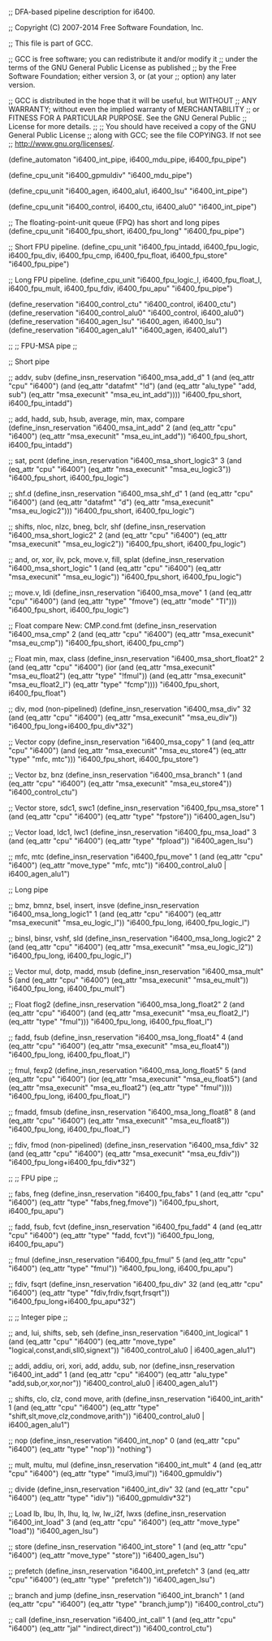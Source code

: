 ;; DFA-based pipeline description for i6400.

;; Copyright (C) 2007-2014 Free Software Foundation, Inc.

;; This file is part of GCC.

;; GCC is free software; you can redistribute it and/or modify it
;; under the terms of the GNU General Public License as published
;; by the Free Software Foundation; either version 3, or (at your
;; option) any later version.

;; GCC is distributed in the hope that it will be useful, but WITHOUT
;; ANY WARRANTY; without even the implied warranty of MERCHANTABILITY
;; or FITNESS FOR A PARTICULAR PURPOSE.  See the GNU General Public
;; License for more details.
;;
;; You should have received a copy of the GNU General Public License
;; along with GCC; see the file COPYING3.  If not see
;; <http://www.gnu.org/licenses/>.

(define_automaton "i6400_int_pipe, i6400_mdu_pipe, i6400_fpu_pipe")

(define_cpu_unit "i6400_gpmuldiv" "i6400_mdu_pipe")

(define_cpu_unit "i6400_agen, i6400_alu1, i6400_lsu" "i6400_int_pipe")

(define_cpu_unit "i6400_control, i6400_ctu, i6400_alu0" "i6400_int_pipe")

;; The floating-point-unit queue (FPQ) has short and long pipes
(define_cpu_unit "i6400_fpu_short, i6400_fpu_long" "i6400_fpu_pipe")

;; Short FPU pipeline.
(define_cpu_unit "i6400_fpu_intadd, i6400_fpu_logic, i6400_fpu_div,
    i6400_fpu_cmp, i6400_fpu_float, i6400_fpu_store" "i6400_fpu_pipe")

;; Long FPU pipeline.
(define_cpu_unit "i6400_fpu_logic_l, i6400_fpu_float_l, i6400_fpu_mult,
    i6400_fpu_fdiv, i6400_fpu_apu" "i6400_fpu_pipe")

(define_reservation "i6400_control_ctu" "i6400_control, i6400_ctu")
(define_reservation "i6400_control_alu0" "i6400_control, i6400_alu0")
(define_reservation "i6400_agen_lsu" "i6400_agen, i6400_lsu")
(define_reservation "i6400_agen_alu1" "i6400_agen, i6400_alu1")

;;
;; FPU-MSA pipe
;;

;; Short pipe

;; addv, subv
(define_insn_reservation "i6400_msa_add_d" 1
  (and (eq_attr "cpu" "i6400")
       (and (eq_attr "datafmt" "!d")
	    (and (eq_attr "alu_type" "add, sub")
		 (eq_attr "msa_execunit" "msa_eu_int_add"))))
  "i6400_fpu_short, i6400_fpu_intadd")

;; add, hadd, sub, hsub, average, min, max, compare
(define_insn_reservation "i6400_msa_int_add" 2
  (and (eq_attr "cpu" "i6400")
       (eq_attr "msa_execunit" "msa_eu_int_add"))
  "i6400_fpu_short, i6400_fpu_intadd")

;; sat, pcnt
(define_insn_reservation "i6400_msa_short_logic3" 3
  (and (eq_attr "cpu" "i6400")
       (eq_attr "msa_execunit" "msa_eu_logic3"))
  "i6400_fpu_short, i6400_fpu_logic")

;; shf.d
(define_insn_reservation "i6400_msa_shf_d" 1
  (and (eq_attr "cpu" "i6400")
       (and (eq_attr "datafmt" "d")
            (eq_attr "msa_execunit" "msa_eu_logic2")))
  "i6400_fpu_short, i6400_fpu_logic")

;; shifts, nloc, nlzc, bneg, bclr, shf
(define_insn_reservation "i6400_msa_short_logic2" 2
  (and (eq_attr "cpu" "i6400")
       (eq_attr "msa_execunit" "msa_eu_logic2"))
  "i6400_fpu_short, i6400_fpu_logic")

;; and, or, xor, ilv, pck, move.v, fill, splat
(define_insn_reservation "i6400_msa_short_logic" 1
  (and (eq_attr "cpu" "i6400")
       (eq_attr "msa_execunit" "msa_eu_logic"))
  "i6400_fpu_short, i6400_fpu_logic")

;; move.v, ldi
(define_insn_reservation "i6400_msa_move" 1
  (and (eq_attr "cpu" "i6400")
       (and (eq_attr "type" "fmove")
	    (eq_attr "mode" "TI")))
  "i6400_fpu_short, i6400_fpu_logic")

;; Float compare New: CMP.cond.fmt
(define_insn_reservation "i6400_msa_cmp" 2
  (and (eq_attr "cpu" "i6400")
       (eq_attr "msa_execunit" "msa_eu_cmp"))
  "i6400_fpu_short, i6400_fpu_cmp")

;; Float min, max, class
(define_insn_reservation "i6400_msa_short_float2" 2
  (and (eq_attr "cpu" "i6400")
       (ior (and (eq_attr "msa_execunit" "msa_eu_float2")
		 (eq_attr "type" "!fmul"))
	    (and (eq_attr "msa_execunit" "msa_eu_float2_l")
		 (eq_attr "type" "fcmp"))))
  "i6400_fpu_short, i6400_fpu_float")

;; div, mod (non-pipelined)
(define_insn_reservation "i6400_msa_div" 32
  (and (eq_attr "cpu" "i6400")
       (eq_attr "msa_execunit" "msa_eu_div"))
  "i6400_fpu_long+i6400_fpu_div*32")

;; Vector copy
(define_insn_reservation "i6400_msa_copy" 1
  (and (eq_attr "cpu" "i6400")
       (and (eq_attr "msa_execunit" "msa_eu_store4")
	    (eq_attr "type" "mfc, mtc")))
  "i6400_fpu_short, i6400_fpu_store")

;; Vector bz, bnz
(define_insn_reservation "i6400_msa_branch" 1
  (and (eq_attr "cpu" "i6400")
       (eq_attr "msa_execunit" "msa_eu_store4"))
  "i6400_control_ctu")

;; Vector store, sdc1, swc1
(define_insn_reservation "i6400_fpu_msa_store" 1
  (and (eq_attr "cpu" "i6400")
       (eq_attr "type" "fpstore"))
  "i6400_agen_lsu")

;; Vector load, ldc1, lwc1
(define_insn_reservation "i6400_fpu_msa_load" 3
  (and (eq_attr "cpu" "i6400")
       (eq_attr "type" "fpload"))
  "i6400_agen_lsu")

;; mfc, mtc
(define_insn_reservation "i6400_fpu_move" 1
  (and (eq_attr "cpu" "i6400")
       (eq_attr "move_type" "mfc, mtc"))
  "i6400_control_alu0 | i6400_agen_alu1")

;; Long pipe

;; bmz, bmnz, bsel, insert, insve
(define_insn_reservation "i6400_msa_long_logic1" 1
  (and (eq_attr "cpu" "i6400")
       (eq_attr "msa_execunit" "msa_eu_logic_l"))
  "i6400_fpu_long, i6400_fpu_logic_l")

;; binsl, binsr, vshf, sld
(define_insn_reservation "i6400_msa_long_logic2" 2
  (and (eq_attr "cpu" "i6400")
       (eq_attr "msa_execunit" "msa_eu_logic_l2"))
  "i6400_fpu_long, i6400_fpu_logic_l")

;; Vector mul, dotp, madd, msub
(define_insn_reservation "i6400_msa_mult" 5
  (and (eq_attr "cpu" "i6400")
       (eq_attr "msa_execunit" "msa_eu_mult"))
  "i6400_fpu_long, i6400_fpu_mult")

;; Float flog2
(define_insn_reservation "i6400_msa_long_float2" 2
  (and (eq_attr "cpu" "i6400")
       (and (eq_attr "msa_execunit" "msa_eu_float2_l")
	    (eq_attr "type" "fmul")))
  "i6400_fpu_long, i6400_fpu_float_l")

;; fadd, fsub
(define_insn_reservation "i6400_msa_long_float4" 4
  (and (eq_attr "cpu" "i6400")
       (eq_attr "msa_execunit" "msa_eu_float4"))
  "i6400_fpu_long, i6400_fpu_float_l")

;; fmul, fexp2
(define_insn_reservation "i6400_msa_long_float5" 5
  (and (eq_attr "cpu" "i6400")
       (ior (eq_attr "msa_execunit" "msa_eu_float5")
	    (and (eq_attr "msa_execunit" "msa_eu_float2")
		 (eq_attr "type" "fmul"))))
  "i6400_fpu_long, i6400_fpu_float_l")

;; fmadd, fmsub
(define_insn_reservation "i6400_msa_long_float8" 8
  (and (eq_attr "cpu" "i6400")
       (eq_attr "msa_execunit" "msa_eu_float8"))
  "i6400_fpu_long, i6400_fpu_float_l")

;; fdiv, fmod (non-pipelined)
(define_insn_reservation "i6400_msa_fdiv" 32
  (and (eq_attr "cpu" "i6400")
       (eq_attr "msa_execunit" "msa_eu_fdiv"))
  "i6400_fpu_long+i6400_fpu_fdiv*32")

;;
;; FPU pipe
;;

;; fabs, fneg
(define_insn_reservation "i6400_fpu_fabs" 1
  (and (eq_attr "cpu" "i6400")
       (eq_attr "type" "fabs,fneg,fmove"))
  "i6400_fpu_short, i6400_fpu_apu")

;; fadd, fsub, fcvt
(define_insn_reservation "i6400_fpu_fadd" 4
  (and (eq_attr "cpu" "i6400")
       (eq_attr "type" "fadd, fcvt"))
  "i6400_fpu_long, i6400_fpu_apu")

;; fmul
(define_insn_reservation "i6400_fpu_fmul" 5
  (and (eq_attr "cpu" "i6400")
       (eq_attr "type" "fmul"))
  "i6400_fpu_long, i6400_fpu_apu")

;; fdiv, fsqrt
(define_insn_reservation "i6400_fpu_div" 32
  (and (eq_attr "cpu" "i6400")
       (eq_attr "type" "fdiv,frdiv,fsqrt,frsqrt"))
  "i6400_fpu_long+i6400_fpu_apu*32")

;;
;; Integer pipe
;;

;; and, lui, shifts, seb, seh
(define_insn_reservation "i6400_int_logical" 1
  (and (eq_attr "cpu" "i6400")
       (eq_attr "move_type" "logical,const,andi,sll0,signext"))
  "i6400_control_alu0 | i6400_agen_alu1")

;; addi, addiu, ori, xori, add, addu, sub, nor
(define_insn_reservation "i6400_int_add" 1
  (and (eq_attr "cpu" "i6400")
       (eq_attr "alu_type" "add,sub,or,xor,nor")) 
  "i6400_control_alu0 | i6400_agen_alu1")

;; shifts, clo, clz, cond move, arith
(define_insn_reservation "i6400_int_arith" 1
  (and (eq_attr "cpu" "i6400")
       (eq_attr "type" "shift,slt,move,clz,condmove,arith"))
  "i6400_control_alu0 | i6400_agen_alu1")

;; nop
(define_insn_reservation "i6400_int_nop" 0
  (and (eq_attr "cpu" "i6400")
       (eq_attr "type" "nop"))
  "nothing")

;; mult, multu, mul
(define_insn_reservation "i6400_int_mult" 4
  (and (eq_attr "cpu" "i6400")
       (eq_attr "type" "imul3,imul"))
  "i6400_gpmuldiv")

;; divide
(define_insn_reservation "i6400_int_div" 32
  (and (eq_attr "cpu" "i6400")
       (eq_attr "type" "idiv"))
  "i6400_gpmuldiv*32")

;; Load lb, lbu, lh, lhu, lq, lw, lw_i2f, lwxs
(define_insn_reservation "i6400_int_load" 3
  (and (eq_attr "cpu" "i6400")
       (eq_attr "move_type" "load"))
  "i6400_agen_lsu")

;; store
(define_insn_reservation "i6400_int_store" 1
  (and (eq_attr "cpu" "i6400")
       (eq_attr "move_type" "store"))
  "i6400_agen_lsu")

;; prefetch
(define_insn_reservation "i6400_int_prefetch" 3
  (and (eq_attr "cpu" "i6400")
       (eq_attr "type" "prefetch"))
  "i6400_agen_lsu")

;; branch and jump
(define_insn_reservation "i6400_int_branch" 1
  (and (eq_attr "cpu" "i6400")
       (eq_attr "type" "branch,jump"))
  "i6400_control_ctu")

;; call
(define_insn_reservation "i6400_int_call" 1
  (and (eq_attr "cpu" "i6400")
       (eq_attr "jal" "indirect,direct"))
  "i6400_control_ctu")

